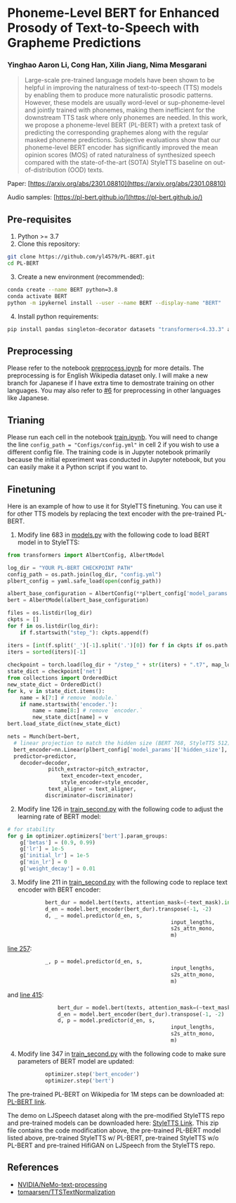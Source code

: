 # Phoneme-Level BERT for Enhanced Prosody of Text-to-Speech with Grapheme Predictions

### Yinghao Aaron Li, Cong Han, Xilin Jiang, Nima Mesgarani

> Large-scale pre-trained language models have been shown to be helpful in improving the naturalness of text-to-speech (TTS) models by enabling them to produce more naturalistic prosodic patterns. However, these models are usually word-level or sup-phoneme-level and jointly trained with phonemes, making them inefficient for the downstream TTS task where only phonemes are needed. In this work, we propose a phoneme-level BERT (PL-BERT) with a pretext task of predicting the corresponding graphemes along with the regular masked phoneme predictions. Subjective evaluations show that our phoneme-level BERT encoder has significantly improved the mean opinion scores (MOS) of rated naturalness of synthesized speech compared with the state-of-the-art (SOTA) StyleTTS baseline on out-of-distribution (OOD) texts.

Paper: [https://arxiv.org/abs/2301.08810](https://arxiv.org/abs/2301.08810)

Audio samples: [https://pl-bert.github.io/](https://pl-bert.github.io/)

## Pre-requisites
1. Python >= 3.7
2. Clone this repository:
```bash
git clone https://github.com/yl4579/PL-BERT.git
cd PL-BERT
```
3. Create a new environment (recommended):
```bash
conda create --name BERT python=3.8
conda activate BERT
python -m ipykernel install --user --name BERT --display-name "BERT"
```
4. Install python requirements: 
```bash
pip install pandas singleton-decorator datasets "transformers<4.33.3" accelerate nltk phonemizer sacremoses pebble
```

## Preprocessing
Please refer to the notebook [preprocess.ipynb](https://github.com/yl4579/PL-BERT/blob/main/preprocess.ipynb) for more details. The preprocessing is for English Wikipedia dataset only. I will make a new branch for Japanese if I have extra time to demostrate training on other languages. You may also refer to [#6](https://github.com/yl4579/PL-BERT/issues/6#issuecomment-1797869275) for preprocessing in other languages like Japanese. 

## Trianing
Please run each cell in the notebook [train.ipynb](https://github.com/yl4579/PL-BERT/blob/main/train.ipynb). You will need to change the line
`config_path = "Configs/config.yml"` in cell 2 if you wish to use a different config file. The training code is in Jupyter notebook primarily because the initial epxeriment was conducted in Jupyter notebook, but you can easily make it a Python script if you want to. 

## Finetuning
Here is an example of how to use it for StyleTTS finetuning. You can use it for other TTS models by replacing the text encoder with the pre-trained PL-BERT.
1. Modify line 683 in [models.py](https://github.com/yl4579/StyleTTS/blob/main/models.py#L683) with the following code to load BERT model in to StyleTTS:
```python
from transformers import AlbertConfig, AlbertModel

log_dir = "YOUR PL-BERT CHECKPOINT PATH"
config_path = os.path.join(log_dir, "config.yml")
plbert_config = yaml.safe_load(open(config_path))

albert_base_configuration = AlbertConfig(**plbert_config['model_params'])
bert = AlbertModel(albert_base_configuration)

files = os.listdir(log_dir)
ckpts = []
for f in os.listdir(log_dir):
    if f.startswith("step_"): ckpts.append(f)

iters = [int(f.split('_')[-1].split('.')[0]) for f in ckpts if os.path.isfile(os.path.join(log_dir, f))]
iters = sorted(iters)[-1]
        
checkpoint = torch.load(log_dir + "/step_" + str(iters) + ".t7", map_location='cpu')
state_dict = checkpoint['net']
from collections import OrderedDict
new_state_dict = OrderedDict()
for k, v in state_dict.items():
    name = k[7:] # remove `module.`
    if name.startswith('encoder.'):
        name = name[8:] # remove `encoder.`
        new_state_dict[name] = v
bert.load_state_dict(new_state_dict)

nets = Munch(bert=bert,
  # linear projection to match the hidden size (BERT 768, StyleTTS 512)
  bert_encoder=nn.Linear(plbert_config['model_params']['hidden_size'], args.hidden_dim),
  predictor=predictor,
    decoder=decoder,
             pitch_extractor=pitch_extractor,
                 text_encoder=text_encoder,
                 style_encoder=style_encoder,
             text_aligner = text_aligner,
            discriminator=discriminator)
```
2. Modify line 126 in [train_second.py](https://github.com/yl4579/StyleTTS/blob/main/train_second.py#L126) with the following code to adjust the learning rate of BERT model:
```python
# for stability
for g in optimizer.optimizers['bert'].param_groups:
    g['betas'] = (0.9, 0.99)
    g['lr'] = 1e-5
    g['initial_lr'] = 1e-5
    g['min_lr'] = 0
    g['weight_decay'] = 0.01
```
3. Modify line 211 in [train_second.py](https://github.com/yl4579/StyleTTS/blob/main/train_second.py#L211) with the following code to replace text encoder with BERT encoder:
```python
            bert_dur = model.bert(texts, attention_mask=(~text_mask).int()).last_hidden_state
            d_en = model.bert_encoder(bert_dur).transpose(-1, -2)
            d, _ = model.predictor(d_en, s, 
                                                    input_lengths, 
                                                    s2s_attn_mono, 
                                                    m)
```
[line 257](https://github.com/yl4579/StyleTTS/blob/main/train_second.py#L257):
```python
            _, p = model.predictor(d_en, s, 
                                                    input_lengths, 
                                                    s2s_attn_mono, 
                                                    m)
```
and [line 415](https://github.com/yl4579/StyleTTS/blob/main/train_second.py#L415):
```python
                bert_dur = model.bert(texts, attention_mask=(~text_mask).int()).last_hidden_state
                d_en = model.bert_encoder(bert_dur).transpose(-1, -2)
                d, p = model.predictor(d_en, s, 
                                                    input_lengths, 
                                                    s2s_attn_mono, 
                                                    m)
```

4. Modify line 347 in [train_second.py](https://github.com/yl4579/StyleTTS/blob/main/train_second.py#L347) with the following code to make sure parameters of BERT model are updated:
```python
            optimizer.step('bert_encoder')
            optimizer.step('bert')
```

The pre-trained PL-BERT on Wikipedia for 1M steps can be downloaded at: [PL-BERT link](https://drive.google.com/file/d/19gzPmWKdmakeVszSNuUtVMMBaFYMQqJ7/view?usp=sharing).

The demo on LJSpeech dataset along with the pre-modified StyleTTS repo and pre-trained models can be downloaded here: [StyleTTS Link](https://drive.google.com/file/d/18DU4JrW1rhySrIk-XSxZkXt2MuznxoM-/view?usp=sharing). This zip file contains the code modification above, the pre-trained PL-BERT model listed above, pre-trained StyleTTS w/ PL-BERT, pre-trained StyleTTS w/o PL-BERT and pre-trained HifiGAN on LJSpeech from the StyleTTS repo.

## References
- [NVIDIA/NeMo-text-processing](https://github.com/NVIDIA/NeMo-text-processing)
- [tomaarsen/TTSTextNormalization](https://github.com/tomaarsen/TTSTextNormalization)
